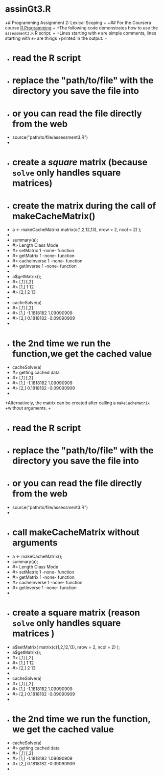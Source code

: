 # assinGt3.R
+# Programming Assignment 2: Lexical Scoping
+
+## For the Coursera course [R Programming](https://www.coursera.org/course/rprog)
+
+The following code demonstrates how to use the `assessment3.R` R script.
+
+Lines starting with `#` are simple comments, lines starting with `#>` are things
+printed in the output.
+
+	# read the R script
+	# replace the "path/to/file" with the directory you save the file into
+	# or you can read the file directly from the web
+	source("path/to/file/assessment3.R")
+
+	# create a *square* matrix (because `solve` only handles square matrices)
+	# create the matrix during the call of makeCacheMatrix()
+	a <- makeCacheMatrix( matrix(c(1,2,12,13), nrow = 2, ncol = 2) );
+
+	summary(a);
+	#>              Length Class  Mode    
+	#> setMatrix    1      -none- function
+	#> getMatrix    1      -none- function
+	#> cacheInverse 1      -none- function
+	#> getInverse   1      -none- function
+
+	a$getMatrix();
+	#>      [,1] [,2]
+	#> [1,]    1   12
+	#> [2,]    2   13
+
+	cacheSolve(a)
+	#> [,1]        [,2]
+	#> [1,] -1.1818182  1.09090909
+	#> [2,]  0.1818182 -0.09090909
+
+	# the 2nd time we run the function,we get the cached value
+	cacheSolve(a)
+	#> getting cached data
+	#> [,1]        [,2]
+	#> [1,] -1.1818182  1.09090909
+	#> [2,]  0.1818182 -0.09090909
+
+Alternatively, the matrix can be created after calling a `makeCacheMatrix`
+without arguments.
+
+	# read the R script
+	# replace the "path/to/file" with the directory you save the file into
+	# or you can read the file directly from the web
+	source("path/to/file/assessment3.R")
+	
+	# call makeCacheMatrix without arguments
+	a <- makeCacheMatrix();
+	summary(a);
+	#>              Length Class  Mode    
+	#> setMatrix    1      -none- function
+	#> getMatrix    1      -none- function
+	#> cacheInverse 1      -none- function
+	#> getInverse   1      -none- function
+
+	# create a square matrix (reason `solve` only handles square matrices )
+	a$setMatrix( matrix(c(1,2,12,13), nrow = 2, ncol = 2) );
+	a$getMatrix();
+	#>      [,1] [,2]
+	#> [1,]    1   12
+	#> [2,]    2   13
+
+	cacheSolve(a)
+	#> [,1]        [,2]
+	#> [1,] -1.1818182  1.09090909
+	#> [2,]  0.1818182 -0.09090909
+
+	# the 2nd time we run the function, we get the cached value
+	cacheSolve(a)
+	#> getting cached data
+	#> [,1]        [,2]
+	#> [1,] -1.1818182  1.09090909
+	#> [2,]  0.1818182 -0.09090909
+

